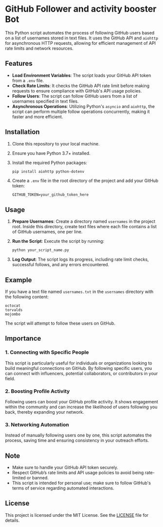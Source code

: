 # GitHub Follower and activity booster Bot

This Python script automates the process of following GitHub users based on a list of usernames stored in text files. It uses the GitHub API and `aiohttp` for asynchronous HTTP requests, allowing for efficient management of API rate limits and network resources.

## Features

- **Load Environment Variables**: The script loads your GitHub API token from a `.env` file.
- **Check Rate Limits**: It checks the GitHub API rate limit before making requests to ensure compliance with GitHub's API usage policies.
- **Follow Users**: The script can follow GitHub users from a list of usernames specified in text files.
- **Asynchronous Operations**: Utilizing Python's `asyncio` and `aiohttp`, the script can perform multiple follow operations concurrently, making it faster and more efficient.

## Installation

1. Clone this repository to your local machine.
2. Ensure you have Python 3.7+ installed.
3. Install the required Python packages:

   ```bash
   pip install aiohttp python-dotenv
   ```

4. Create a `.env` file in the root directory of the project and add your GitHub token:

   ```env
   GITHUB_TOKEN=your_github_token_here
   ```

## Usage

1. **Prepare Usernames**: Create a directory named `usernames` in the project root. Inside this directory, create text files where each file contains a list of GitHub usernames, one per line.

2. **Run the Script**: Execute the script by running:

   ```bash
   python your_script_name.py
   ```

3. **Log Output**: The script logs its progress, including rate limit checks, successful follows, and any errors encountered.

## Example

If you have a text file named `usernames.txt` in the `usernames` directory with the following content:

```
octocat
torvalds
mojombo
```

The script will attempt to follow these users on GitHub.

## Importance

### 1. **Connecting with Specific People**
   This script is particularly useful for individuals or organizations looking to build meaningful connections on GitHub. By following specific users, you can connect with influencers, potential collaborators, or contributors in your field.

### 2. **Boosting Profile Activity**
   Following users can boost your GitHub profile activity. It shows engagement within the community and can increase the likelihood of users following you back, thereby expanding your network.

### 3. **Networking Automation**
   Instead of manually following users one by one, this script automates the process, saving time and ensuring consistency in your outreach efforts.

## Note

- Make sure to handle your GitHub API token securely.
- Respect GitHub’s rate limits and API usage policies to avoid being rate-limited or banned.
- This script is intended for personal use; make sure to follow GitHub's terms of service regarding automated interactions.

## License

This project is licensed under the MIT License. See the [LICENSE](LICENSE) file for details.
